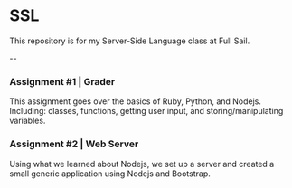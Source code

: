 # SSL
This repository is for my Server-Side Language class at Full Sail.

--


### Assignment #1 | Grader
This assignment goes over the basics of Ruby, Python, and Nodejs. Including: classes, functions, getting user input, and storing/manipulating variables.

### Assignment #2 | Web Server
Using what we learned about Nodejs, we set up a server and created a small generic application using Nodejs and Bootstrap.